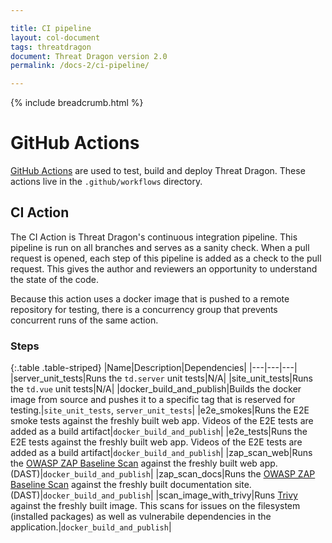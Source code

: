 ```yaml
---

title: CI pipeline
layout: col-document
tags: threatdragon
document: Threat Dragon version 2.0
permalink: /docs-2/ci-pipeline/

---
```


{% include breadcrumb.html %}
# GitHub Actions

[GitHub Actions](https://docs.github.com/en/actions/reference) are used to test, build and deploy Threat Dragon.
These actions live in the `.github/workflows` directory.

## CI Action
The CI Action is Threat Dragon's continuous integration pipeline.
This pipeline is run on all branches and serves as a sanity check.
When a pull request is opened, each step of this pipeline is added as a check to the pull request.
This gives the author and reviewers an opportunity to understand the state of the code.

Because this action uses a docker image that is pushed to a remote repository for testing,
there is a concurrency group that prevents concurrent runs of the same action.

### Steps

{:.table .table-striped}
|Name|Description|Dependencies|
|---|---|---|
|server_unit_tests|Runs the `td.server` unit tests|N/A|
|site_unit_tests|Runs the `td.vue` unit tests|N/A|
|docker_build_and_publish|Builds the docker image from source and pushes it to a specific tag that is reserved for testing.|`site_unit_tests`, `server_unit_tests`|
|e2e_smokes|Runs the E2E smoke tests against the freshly built web app.  Videos of the E2E tests are added as a build artifact|`docker_build_and_publish`|
|e2e_tests|Runs the E2E tests against the freshly built web app.  Videos of the E2E tests are added as a build artifact|`docker_build_and_publish`|
|zap_scan_web|Runs the [OWASP ZAP Baseline Scan](https://www.zaproxy.org/docs/docker/baseline-scan/) against the freshly built web app. (DAST)|`docker_build_and_publish`|
|zap_scan_docs|Runs the [OWASP ZAP Baseline Scan](https://www.zaproxy.org/docs/docker/baseline-scan/) against the freshly built documentation site. (DAST)|`docker_build_and_publish`|
|scan_image_with_trivy|Runs [Trivy](https://github.com/aquasecurity/trivy) against the freshly built image.  This scans for issues on the filesystem (installed packages) as well as vulnerabile dependencies in the application.|`docker_build_and_publish`|
